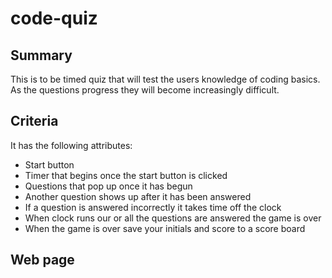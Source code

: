 # code-quiz

## Summary
This is to be timed quiz that will test the users knowledge of coding basics. As the questions progress they will become increasingly difficult.

## Criteria
It has the following attributes:
* Start button
* Timer that begins once the start button is clicked
* Questions that pop up once it has begun
* Another question shows up after it has been answered
* If a question is answered incorrectly it takes time off the clock
* When clock runs our or all the questions are answered the game is over
* When the game is over save your initials and score to a score board

## Web page

